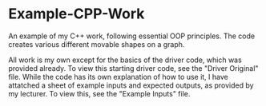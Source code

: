 # Example-CPP-Work
An example of my C++ work, following essential OOP principles. The code creates various different movable shapes on a graph.

All work is my own except for the basics of the driver code, which was provided already. To view this starting driver code, see the "Driver Original" file.
While the code has its own explanation of how to use it, I have attatched a sheet of example inputs and expected outputs, as provided by my lecturer.
To view this, see the "Example Inputs" file.